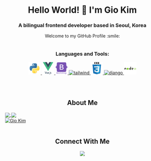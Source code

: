 <h1 align="center">Hello World! 👋 I'm Gio Kim</h1>
<h3 align="center">A bilingual frontend developer based in Seoul, Korea</h3>
<p align='center'>
</p>
<div align = 'center' size='20px'> Welcome to my GitHub Profile :smile:

</div>
</br>

<h3 align="center">Languages and Tools:</h3>

<p align="center"> 
<a href="https://www.python.org" target="_blank" rel="noreferrer"> <img src="https://raw.githubusercontent.com/devicons/devicon/master/icons/python/python-original.svg" alt="python" width="40" height="40"/> </a> 
<a href="https://vuejs.org/" target="_blank" rel="noreferrer"> <img src="https://raw.githubusercontent.com/devicons/devicon/master/icons/vuejs/vuejs-original-wordmark.svg" alt="vuejs" width="40" height="40"/> </a> 
<a href="https://getbootstrap.com" target="_blank" rel="noreferrer"> <img src="https://raw.githubusercontent.com/devicons/devicon/master/icons/bootstrap/bootstrap-plain-wordmark.svg" alt="bootstrap" width="40" height="40"/> </a> 
<a href="https://tailwindcss.com/" target="_blank" rel="noreferrer"> <img src="https://www.vectorlogo.zone/logos/tailwindcss/tailwindcss-icon.svg" alt="tailwind" width="40" height="40"/> </a> 
<a href="https://www.w3schools.com/css/" target="_blank" rel="noreferrer"> <img src="https://raw.githubusercontent.com/devicons/devicon/master/icons/css3/css3-original-wordmark.svg" alt="css3" width="40" height="40"/> </a> 
<a href="https://www.djangoproject.com/" target="_blank" rel="noreferrer"> <img src="https://cdn.worldvectorlogo.com/logos/django.svg" alt="django" width="40" height="40"/> </a> 
<a href="https://nodejs.org" target="_blank" rel="noreferrer"> <img src="https://raw.githubusercontent.com/devicons/devicon/master/icons/nodejs/nodejs-original-wordmark.svg" alt="nodejs" width="40" height="40"/> </a> 



</p>
<br>
</br>
</p>
<h2 align = 'center'> About Me </h2>
<a href="https://github.com/giokim12/">
  <img  align="center" src="https://github-readme-stats.vercel.app/api/top-langs/?username=giokim12&theme=chartreuse-dark&langs_count=10&count_private=true"/>
</a>
<a href="https://github.com/giokim12/">
  <img align="center" src="https://github-readme-stats.vercel.app/api/?username=giokim12&theme=chartreuse-dark&count_private=true&show_icons=true&line_height=40" />
</a>
  
<!-- - 🔭 I’m currently working on an anomaly detection platform (frontend and backend) for time series spacecraft telemetry data

- 🌱 I’m currently learning Solidity, Sci-Kit Learn, ReactJS, and Web3 Frameworks

- 👯 I’m looking to collaborate on open-source DeFi projects on the Celo and Ethereum blockchains

- 💬 Talk to me about space, running, space exploration, financial markets, crypto, and open-source code libraries -->

</br>

<!-- 
<a href="https://github.com/giokim12/">
  <img align="center" height="230px" src="https://github-readme-streak-stats.herokuapp.com/?user=giokim12&theme=chartreuse-dark&layout=compact" alt="Max Mohammadi" />  
  <img align="center" src="https://github-profile-trophy.vercel.app/?username=giokim12&column=2&row=2&layout=compact&theme=darkhub&no-frame=true&no-bg=false"/>
</a> -->
<a href="https://github.com/giokim12/">
  <img align="center" height="280px" src="https://activity-graph.herokuapp.com/graph?username=giokim12&bg_color=111111&color=7ffe00&line=00adfe&point=7ffe00&area=true&custom_title=My%20Last%20Month%27s%20Statistics" alt="Gio Kim" />  
  
</a>
</br>
</br>
<h2 align='center'> Connect With Me</h2>
<p align = 'center'>
<a href = 'https://www.github.com/giokim12'> <img width = '44px' align= 'center' src="https://raw.githubusercontent.com/rahulbanerjee26/githubAboutMeGenerator/main/icons/github.svg"/></a>

</p>

<!--
**giokim12/giokim12** is a ✨ _special_ ✨ repository because its `README.md` (this file) appears on your GitHub profile.

Here are some ideas to get you started:

- 🔭 I’m currently working on ...
- 🌱 I’m currently learning ...
- 👯 I’m looking to collaborate on ...
- 🤔 I’m looking for help with ...
- 💬 Ask me about ...
- 📫 How to reach me: ...
- 😄 Pronouns: ...
- ⚡ Fun fact: ...
-->
